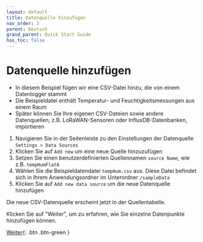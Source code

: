 ```yaml
---
layout: default
title: Datenquelle hinzufügen
nav_order: 3
parent: Deutsch
grand_parent: Quick Start Guide
has_toc: false
---
```


# Datenquelle hinzufügen
- In diesem Beispiel fügen wir eine CSV-Datei hinzu, die von einem Datenlogger stammt
- Die Beispieldatei enthält Temperatur- und Feuchtigkeitsmessungen aus einem Raum
- Später können Sie Ihre eigenen CSV-Dateien sowie andere Datenquellen, z.B. LoRaWAN-Sensoren oder InfluxDB-Datenbanken, importieren

1. Navigieren Sie in der Seitenleiste zu den Einstellungen der Datenquelle `Settings > Data Sources`
1. Klicken Sie auf `Add new` um eine neue Quelle hinzuzufügen
1. Setzen Sie einen benutzerdefinierten Quellennamen `source Name`, wie z.B. `tempHumFlatA`
1. Wählen Sie die Beispieldatendatei `tempHum.csv` aus. Diese Datei befindet sich in Ihrem Anwendungsordner im Unterordner `/sampleData`
1. Klicken Sie auf `Add new data source` um die neue Datenquelle hinzufügen

Die neue CSV-Datenquelle erscheint jetzt in der Quellentabelle.

Klicken Sie auf "Weiter", um zu erfahren, wie Sie einzelne Datenpunkte hinzufügen können.

[Weiter](https://hslu-ige-laes.github.io/lcm/docs/quickStartGuide/de/addDataPoints/){: .btn .btn-green }
